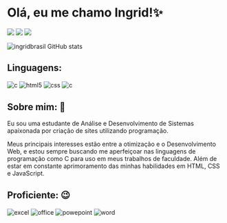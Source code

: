 # Olá, eu me chamo Ingrid!✨

<div>
  <a href="https://www.linkedin.com/in/ingrid-brasil-093226287?utm_source=share&utm_campaign=share_via&utm_content=profile&utm_medium=android_app" target="_blank"><img src="https://img.shields.io/badge/-LinkedIn-%230077B5?style=for-the-badge&logo=linkedin&logoColor=white" target="_blank" rel="external"></a> 
   <a href="https://www.instagram.com/ingriid_brasil?igsh=YWt2NWo0cGNpbXo0" target="_blank" rel="external"><img src="https://img.shields.io/badge/-Instagram-%23E4405F?style=for-the-badge&logo=instagram&logoColor=white" target="_blank" rel="external"></a>
  <a href = "mailto:ingridbrasil25@gmail.com"><img src="https://img.shields.io/badge/-Gmail-%23333?style=for-the-badge&logo=gmail&logoColor=white" target="_blank" rel="external"></a>
 
</div>

![ingridbrasil GitHub stats](https://github-readme-stats.vercel.app/api?username=ingridbrasil&show_icons=true&theme=radical&count_private=true)
## Linguagens:  

<div style="display: inline_block">
   <img align="center" alt="c" src="https://img.shields.io/badge/JavaScript-F7DF1E?style=for-the-badge&logo=javascript&logoColor=black" / 
  <div style="display: inline_block">
  <img align="center" alt="html5" src="https://img.shields.io/badge/HTML5-E34F26?style=for-the-badge&logo=html5&logoColor=white" / 
<div style="display: inline_block">
  <img align="center" alt="css" src="https://img.shields.io/badge/CSS3-1572B6?style=for-the-badge&logo=css3&logoColor=white" / 
  <div style="display: inline_block">
  <img align="center" alt="c" src="https://img.shields.io/badge/C-00599C?style=for-the-badge&logo=c&logoColor=white" / 
      <div style="display: inline_block">
    <nav>

 <h2>Sobre mim: 🤩</h2>
        <p>Eu sou uma estudante de Análise e Desenvolvimento de Sistemas apaixonada por criação de sites utilizando programação.</p>
        <p>Meus principais interesses estão entre a otimização e o Desenvolvimento Web, e estou sempre buscando me aperfeiçoar nas linguagens de programação como C para uso em meus trabalhos de faculdade. Além de estar em constante aprimoramento das minhas habilidades em HTML, CSS e JavaScript.</p>

## Proficiente: 😉

<div style="display: inline_block">
  <img align="center" alt="excel" src="https://img.shields.io/badge/Microsoft_Excel-217346?style=for-the-badge&logo=microsoft-excel&logoColor=white" /
<div style="display: inline_block">
  <img align="center" alt="office" src="https://img.shields.io/badge/Microsoft_Office-D83B01?style=for-the-badge&logo=microsoft-office&logoColor=white" /
<div style="display: inline_block">
  <img align="center" alt="powepoint" src="https://img.shields.io/badge/Microsoft_PowerPoint-B7472A?style=for-the-badge&logo=microsoft-powerpoint&logoColor=white" /
<div style="display: inline_block">
  <img align="center" alt="word" src="https://img.shields.io/badge/Microsoft_Word-2B579A?style=for-the-badge&logo=microsoft-word&logoColor=white" /
<div style="display: inline_block">

  
